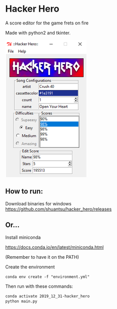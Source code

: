 # Hacker Hero
A score editor for the game frets on fire

Made with python2 and tkinter.

<kbd>![Main program](thumb.png)</kbd>

## How to run:

Download binaries for windows
https://github.com/shuantsu/hacker_hero/releases

## Or...

Install miniconda

https://docs.conda.io/en/latest/miniconda.html

(Remember to have it on the PATH)

Create the environment

```
conda env create -f "environment.yml"
```

Then run with these commands:

```
conda activate 2019_12_31-hacker_hero
python main.py
```

